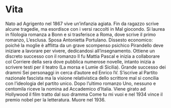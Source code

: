 # Vita

Nato ad Agrigento nel 1867 vive un’infanzia agiata. Fin da ragazzo scrive alcune tragedie, ma esordisce con i versi raccolti in Mal giocondo. Si laurea in filologia romanza a Bonn e si trasferisce a Roma, dove scrive il primo romanzo, L’esclusa. Sposa Antonietta Portulano. Dissesto economico: poiché la moglie è afflitta da un grave scompenso psichico Pirandello deve iniziare a lavorare per vivere, dedicandosi all’insegnamento. Ottiene un discreto successo con il romanzo Il fu Mattia Pascal e inizia a collaborare col Corriere della sera dove pubblica numerose novelle, intanto inizia a scrivere testi per il teatro (La morsa e Lumìe di Sicilia). Grande successo dei drammi Sei personaggi in cerca d’autore ed Enrico IV. S’iscrive al Partito nazionale fascista ma la visione relativistica dello scrittore mal si concilia con l’ideologia del partito unico. Dopo l’ultimo romanzo Uno, nessuno e centomila riceve la nomina ad Accademico d’Italia. Viene girato ad Hollywood il film tratto dal suo dramma Come tu mi vuoi e nel 1934 vince il premio nobel per la letteratura. Muore nel 1936.
